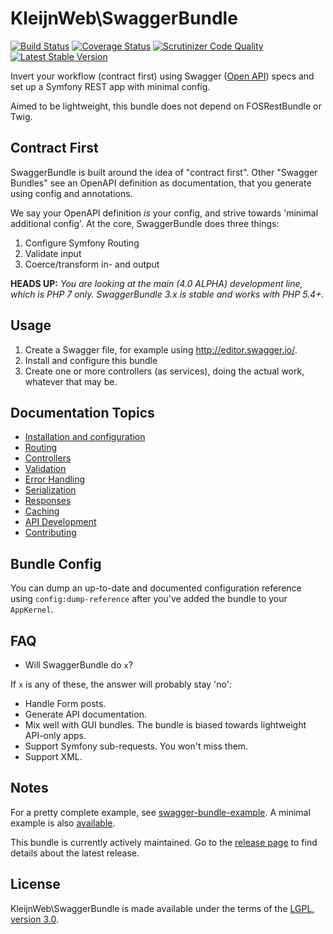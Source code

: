 # KleijnWeb\SwaggerBundle 
[![Build Status](https://travis-ci.org/kleijnweb/swagger-bundle.svg?branch=master)](https://travis-ci.org/kleijnweb/swagger-bundle)
[![Coverage Status](https://coveralls.io/repos/github/kleijnweb/swagger-bundle/badge.svg?branch=master)](https://coveralls.io/github/kleijnweb/swagger-bundle?branch=master)
[![Scrutinizer Code Quality](https://scrutinizer-ci.com/g/kleijnweb/swagger-bundle/badges/quality-score.png?b=master)](https://scrutinizer-ci.com/g/kleijnweb/swagger-bundle/?branch=master)
[![Latest Stable Version](https://poser.pugx.org/kleijnweb/swagger-bundle/v/stable)](https://packagist.org/packages/kleijnweb/swagger-bundle)

Invert your workflow (contract first) using Swagger ([Open API](https://openapis.org/)) specs and set up a Symfony REST app with minimal config.

Aimed to be lightweight, this bundle does not depend on FOSRestBundle or Twig.

## Contract First

SwaggerBundle is built around the idea of "contract first". Other "Swagger Bundles" see an OpenAPI definition as documentation, that you generate using config and annotations.

We say your OpenAPI definition *is* your config, and strive towards 'minimal additional config'. At the core, SwaggerBundle does three things:

 1. Configure Symfony Routing
 2. Validate input
 3. Coerce/transform in- and output

**HEADS UP:** _You are looking at the main (4.0 ALPHA) development line, which is PHP 7 only. SwaggerBundle 3.x is stable and works with PHP 5.4+._

## Usage

1. Create a Swagger file, for example using http://editor.swagger.io/.
2. Install and configure this bundle 
3. Create one or more controllers (as services), doing the actual work, whatever that may be.

## Documentation Topics

 - [Installation and configuration](docs/config.md)
 - [Routing](docs/routing.md)
 - [Controllers](docs/controllers.md)
 - [Validation](docs/validation.md)
 - [Error Handling](docs/errors.md)
 - [Serialization](docs/serialization.md)
 - [Responses](docs/responses.md)
 - [Caching](docs/caching.md)
 - [API Development](docs/developing.md)
 - [Contributing](docs/contributing.md)
 
## Bundle Config

You can dump an up-to-date and documented configuration reference using `config:dump-reference` after you've added the bundle to your `AppKernel`.
 
## FAQ

 - Will SwaggerBundle do `x`?
 
If `x` is any of these, the answer will probably stay 'no':

 * Handle Form posts.
 * Generate API documentation.
 * Mix well with GUI bundles. The bundle is biased towards lightweight API-only apps.
 * Support Symfony sub-requests. You won't miss them.
 * Support XML.
 
## Notes

For a pretty complete example, see [swagger-bundle-example](https://github.com/kleijnweb/swagger-bundle-example).
A minimal example is also [available](https://github.com/kleijnweb/symfony-swagger-microservice-edition).

This bundle is currently actively maintained. Go to the [release page](https://github.com/kleijnweb/swagger-bundle/releases) to find details about the latest release.

## License

KleijnWeb\SwaggerBundle is made available under the terms of the [LGPL, version 3.0](https://spdx.org/licenses/LGPL-3.0.html#licenseText).
